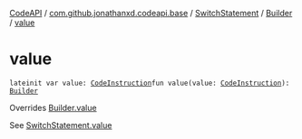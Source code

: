 [CodeAPI](../../../index.md) / [com.github.jonathanxd.codeapi.base](../../index.md) / [SwitchStatement](../index.md) / [Builder](index.md) / [value](.)

# value

`lateinit var value: `[`CodeInstruction`](../../../com.github.jonathanxd.codeapi/-code-instruction.md)`fun value(value: `[`CodeInstruction`](../../../com.github.jonathanxd.codeapi/-code-instruction.md)`): `[`Builder`](index.md)

Overrides [Builder.value](../../-value-holder/-builder/value.md)

See [SwitchStatement.value](../value.md)

